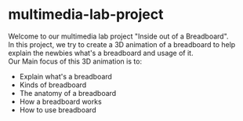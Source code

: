 # multimedia-lab-project
Welcome to our multimedia lab project "Inside out of a Breadboard". <br>
In this project, we try to create a 3D animation of a breadboard to help explain the newbies what's a breadboard and usage of it.<br>
Our Main focus of this 3D animation is to:<br>
* Explain what's a breadboard <br>
* Kinds of breadboard <br>
* The anatomy of a breadboard <br>
* How a breadboard works <br>
* How to use breadboard <br>
